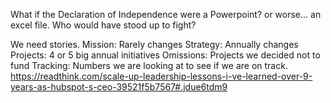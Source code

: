 What if the Declaration of Independence were a Powerpoint? or worse... an excel file. Who would have stood up to fight?

We need stories. 
Mission: Rarely changes
Strategy: Annually changes
Projects: 4 or 5 big annual initiatives
Omissions: Projects we decided not to fund
Tracking: Numbers we are looking at to see if we are on track.
https://readthink.com/scale-up-leadership-lessons-i-ve-learned-over-9-years-as-hubspot-s-ceo-39521f5b7567#.jdue6tdm9
